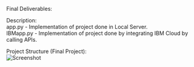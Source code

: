 Final Deliverables:

Description:<br>
app.py - Implementation of project done in Local Server. <br>
IBMapp.py - Implementation of project done by integrating IBM Cloud by calling APIs.

Project Structure (Final Project): <br>
![Screenshot](https://user-images.githubusercontent.com/113760320/202807172-7c2af1a0-ec3b-4392-8f5c-42315ed5d420.png)
